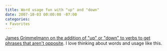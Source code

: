 ```yaml
---
title: Word usage fun with "up" and "down"
date: 2007-10-03 00:00:00 -07:00
categories:
- Favorites
---
```


<p><a href="http://laboratorium.net/archive/2007/10/01/up_down_and_all_around_1">James Grimmelmann on the addition of "up" or "down" to verbs to get phrases that aren't opposite</a>. I love thinking about words and usage like this. </p>
